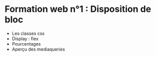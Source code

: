 # Formation web n°1 : Disposition de bloc
- Les classes css
- Display : flex
- Pourcentages
- Aperçu des mediaqueries
